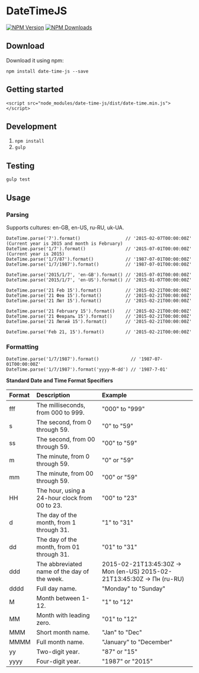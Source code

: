 [npm-image]: https://img.shields.io/npm/v/date-time-js.svg
[npm-url]: https://npmjs.org/package/date-time-js
[downloads-image]: https://img.shields.io/npm/dm/date-time-js.svg

# DateTimeJS

[![NPM Version][npm-image]][npm-url]
[![NPM Downloads][downloads-image]][npm-url]

## Download
Download it using npm:

`npm install date-time-js --save`

## Getting started

`<script src="node_modules/date-time-js/dist/date-time.min.js"></script>`

## Development

1. `npm install`
2. `gulp`

## Testing

`gulp test`

## Usage

### Parsing

Supports cultures: en-GB, en-US, ru-RU, uk-UA.

    DateTime.parse('7').format()                 // '2015-02-07T00:00:00Z' (Current year is 2015 and month is February)
    DateTime.parse('1/7').format()               // '2015-07-01T00:00:00Z' (Current year is 2015)
    DateTime.parse('1/7/87').format()            // '1987-07-01T00:00:00Z'
    DateTime.parse('1/7/1987').format()          // '1987-07-01T00:00:00Z'
    
    DateTime.parse('2015/1/7', 'en-GB').format() // '2015-07-01T00:00:00Z'
    DateTime.parse('2015/1/7', 'en-US').format() // '2015-01-07T00:00:00Z'
    
    DateTime.parse('21 Feb 15').format()         // '2015-02-21T00:00:00Z'
    DateTime.parse('21 Фев 15').format()         // '2015-02-21T00:00:00Z'
    DateTime.parse('21 Лют 15').format()         // '2015-02-21T00:00:00Z'
    
    DateTime.parse('21 February 15').format()    // '2015-02-21T00:00:00Z'
    DateTime.parse('21 Февраль 15').format()     // '2015-02-21T00:00:00Z'
    DateTime.parse('21 Лютий 15').format()       // '2015-02-21T00:00:00Z'
    
    DateTime.parse('Feb 21, 15').format()        // '2015-02-21T00:00:00Z'
    
### Formatting

    DateTime.parse('1/7/1987').format()            // '1987-07-01T00:00:00Z'
    DateTime.parse('1/7/1987').format('yyyy-M-dd') // '1987-7-01'
    
**Standard Date and Time Format Specifiers**

| Format | Description | Example |
| :---- | :---- | :---- |
| fff | The milliseconds, from 000 to 999. | "000" to "999" |
| s | The second, from 0 through 59. | "0" to "59" |
| ss | The second, from 00 through 59. | "00" to "59" | 
| m | The minute, from 0 through 59. | "0"  or "59" | 
| mm | The minute, from 00 through 59. | "00" or "59" | 
| HH | The hour, using a 24-hour clock from 00 to 23. | "00" to "23" | 
| d | The day of the month, from 1 through 31. | "1"  to "31" | 
| dd | The day of the month, from 01 through 31. | "01" to "31" | 
| ddd | The abbreviated name of the day of the week. | 2015-02-21T13:45:30Z -> Mon (en-US) 2015-02-21T13:45:30Z -> Пн (ru-RU) |  
| dddd | Full day name. | "Monday" to "Sunday" | 
| M | Month between 1-12. | "1" to "12" | 
| MM | Month with leading zero. | "01" to "12" | 
| MMM | Short month name. | "Jan" to "Dec" | 
| MMMM | Full month name. | "January" to "December" | 
| yy | Two-digit year. | "87" or "15" | 
| yyyy | Four-digit year. | "1987" or "2015" | 
    
